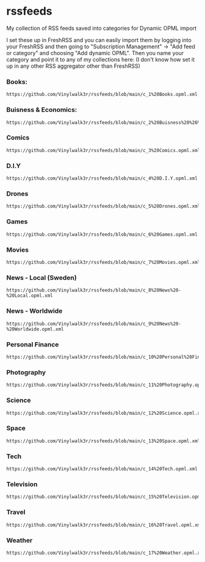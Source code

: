 # rssfeeds
My collection of RSS feeds saved into categories for Dynamic OPML import

I set these up in FreshRSS and you can easily import them by logging into your FreshRSS and then going to "Subscription Management" -> "Add feed or category" and choosing "Add dynamic OPML". Then you name your category and point it to any of my collections here:
(I don't know how set it up in any other RSS aggregator other than FreshRSS)


### Books:
```
https://github.com/Vinylwalk3r/rssfeeds/blob/main/c_1%20Books.opml.xml
```

### Buisness & Economics:
```
https://github.com/Vinylwalk3r/rssfeeds/blob/main/c_2%20Buisness%20%26%20Economics.opml.xml
```

### Comics 
```
https://github.com/Vinylwalk3r/rssfeeds/blob/main/c_3%20Comics.opml.xml
```

### D.I.Y
```
https://github.com/Vinylwalk3r/rssfeeds/blob/main/c_4%20D.I.Y.opml.xml
```

### Drones
```
https://github.com/Vinylwalk3r/rssfeeds/blob/main/c_5%20Drones.opml.xml
```

### Games
```
https://github.com/Vinylwalk3r/rssfeeds/blob/main/c_6%20Games.opml.xml
```

### Movies
```
https://github.com/Vinylwalk3r/rssfeeds/blob/main/c_7%20Movies.opml.xml
```

### News - Local (Sweden)
```
https://github.com/Vinylwalk3r/rssfeeds/blob/main/c_8%20News%20-%20Local.opml.xml
```

### News - Worldwide
```
https://github.com/Vinylwalk3r/rssfeeds/blob/main/c_9%20News%20-%20Worldwide.opml.xml
```

### Personal Finance
```
https://github.com/Vinylwalk3r/rssfeeds/blob/main/c_10%20Personal%20Finance.opml.xml
```

### Photography
```
https://github.com/Vinylwalk3r/rssfeeds/blob/main/c_11%20Photography.opml.xml
```

### Science
```
https://github.com/Vinylwalk3r/rssfeeds/blob/main/c_12%20Science.opml.xml
```

### Space
```
https://github.com/Vinylwalk3r/rssfeeds/blob/main/c_13%20Space.opml.xml
```

### Tech
```
https://github.com/Vinylwalk3r/rssfeeds/blob/main/c_14%20Tech.opml.xml
```

### Television
```
https://github.com/Vinylwalk3r/rssfeeds/blob/main/c_15%20Television.opml.xml
```

### Travel
```
https://github.com/Vinylwalk3r/rssfeeds/blob/main/c_16%20Travel.opml.xml
```

### Weather
```
https://github.com/Vinylwalk3r/rssfeeds/blob/main/c_17%20Weather.opml.xml
```
